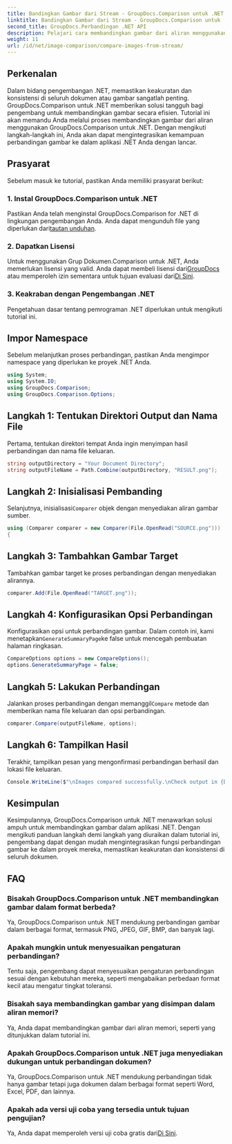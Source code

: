 ```yaml
---
title: Bandingkan Gambar dari Stream - GroupDocs.Comparison untuk .NET
linktitle: Bandingkan Gambar dari Stream - GroupDocs.Comparison untuk .NET
second_title: GroupDocs.Perbandingan .NET API
description: Pelajari cara membandingkan gambar dari aliran menggunakan GroupDocs.Comparison untuk .NET. Panduan langkah demi langkah untuk integrasi yang lancar ke dalam aplikasi .NET.
weight: 11
url: /id/net/image-comparison/compare-images-from-stream/
---
```

## Perkenalan
Dalam bidang pengembangan .NET, memastikan keakuratan dan konsistensi di seluruh dokumen atau gambar sangatlah penting. GroupDocs.Comparison untuk .NET memberikan solusi tangguh bagi pengembang untuk membandingkan gambar secara efisien. Tutorial ini akan memandu Anda melalui proses membandingkan gambar dari aliran menggunakan GroupDocs.Comparison untuk .NET. Dengan mengikuti langkah-langkah ini, Anda akan dapat mengintegrasikan kemampuan perbandingan gambar ke dalam aplikasi .NET Anda dengan lancar.
## Prasyarat
Sebelum masuk ke tutorial, pastikan Anda memiliki prasyarat berikut:
### 1. Instal GroupDocs.Comparison untuk .NET
Pastikan Anda telah menginstal GroupDocs.Comparison for .NET di lingkungan pengembangan Anda. Anda dapat mengunduh file yang diperlukan dari[tautan unduhan](https://releases.groupdocs.com/comparison/net/).
### 2. Dapatkan Lisensi
 Untuk menggunakan Grup Dokumen.Comparison untuk .NET, Anda memerlukan lisensi yang valid. Anda dapat membeli lisensi dari[GroupDocs](https://purchase.groupdocs.com/buy) atau memperoleh izin sementara untuk tujuan evaluasi dari[Di Sini](https://purchase.groupdocs.com/temporary-license/).
### 3. Keakraban dengan Pengembangan .NET
Pengetahuan dasar tentang pemrograman .NET diperlukan untuk mengikuti tutorial ini.

## Impor Namespace
Sebelum melanjutkan proses perbandingan, pastikan Anda mengimpor namespace yang diperlukan ke proyek .NET Anda. 
```csharp
using System;
using System.IO;
using GroupDocs.Comparison;
using GroupDocs.Comparison.Options;
```
## Langkah 1: Tentukan Direktori Output dan Nama File
Pertama, tentukan direktori tempat Anda ingin menyimpan hasil perbandingan dan nama file keluaran.
```csharp
string outputDirectory = "Your Document Directory";
string outputFileName = Path.Combine(outputDirectory, "RESULT.png");
```
## Langkah 2: Inisialisasi Pembanding
 Selanjutnya, inisialisasi`Comparer` objek dengan menyediakan aliran gambar sumber.
```csharp
using (Comparer comparer = new Comparer(File.OpenRead("SOURCE.png")))
{
```
## Langkah 3: Tambahkan Gambar Target
Tambahkan gambar target ke proses perbandingan dengan menyediakan alirannya.
```csharp
comparer.Add(File.OpenRead("TARGET.png"));
```
## Langkah 4: Konfigurasikan Opsi Perbandingan
 Konfigurasikan opsi untuk perbandingan gambar. Dalam contoh ini, kami menetapkan`GenerateSummaryPage`ke false untuk mencegah pembuatan halaman ringkasan.
```csharp
CompareOptions options = new CompareOptions();
options.GenerateSummaryPage = false;
```
## Langkah 5: Lakukan Perbandingan
 Jalankan proses perbandingan dengan memanggil`Compare` metode dan memberikan nama file keluaran dan opsi perbandingan.
```csharp
comparer.Compare(outputFileName, options);
```
## Langkah 6: Tampilkan Hasil
Terakhir, tampilkan pesan yang mengonfirmasi perbandingan berhasil dan lokasi file keluaran.
```csharp
Console.WriteLine($"\nImages compared successfully.\nCheck output in {Directory.GetCurrentDirectory()}.");
```

## Kesimpulan
Kesimpulannya, GroupDocs.Comparison untuk .NET menawarkan solusi ampuh untuk membandingkan gambar dalam aplikasi .NET. Dengan mengikuti panduan langkah demi langkah yang diuraikan dalam tutorial ini, pengembang dapat dengan mudah mengintegrasikan fungsi perbandingan gambar ke dalam proyek mereka, memastikan keakuratan dan konsistensi di seluruh dokumen.
## FAQ
### Bisakah GroupDocs.Comparison untuk .NET membandingkan gambar dalam format berbeda?
Ya, GroupDocs.Comparison untuk .NET mendukung perbandingan gambar dalam berbagai format, termasuk PNG, JPEG, GIF, BMP, dan banyak lagi.
### Apakah mungkin untuk menyesuaikan pengaturan perbandingan?
Tentu saja, pengembang dapat menyesuaikan pengaturan perbandingan sesuai dengan kebutuhan mereka, seperti mengabaikan perbedaan format kecil atau mengatur tingkat toleransi.
### Bisakah saya membandingkan gambar yang disimpan dalam aliran memori?
Ya, Anda dapat membandingkan gambar dari aliran memori, seperti yang ditunjukkan dalam tutorial ini.
### Apakah GroupDocs.Comparison untuk .NET juga menyediakan dukungan untuk perbandingan dokumen?
Ya, GroupDocs.Comparison untuk .NET mendukung perbandingan tidak hanya gambar tetapi juga dokumen dalam berbagai format seperti Word, Excel, PDF, dan lainnya.
### Apakah ada versi uji coba yang tersedia untuk tujuan pengujian?
 Ya, Anda dapat memperoleh versi uji coba gratis dari[Di Sini](https://releases.groupdocs.com/).